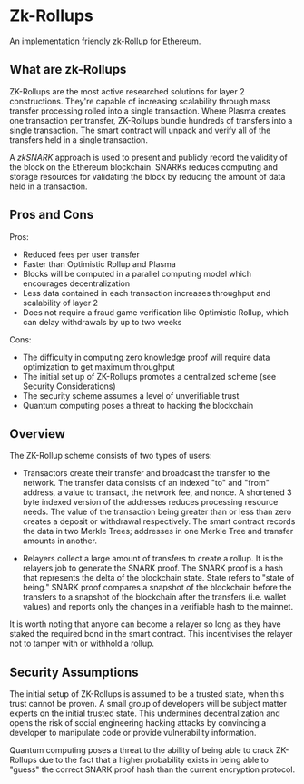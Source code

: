 # Zk-Rollups

An implementation friendly zk-Rollup for Ethereum.

## What are zk-Rollups

ZK-Rollups are the most active researched solutions for layer 2 constructions. They're capable of increasing scalability
through mass transfer processing rolled into a single transaction.
Where Plasma creates one transaction per transfer, ZK-Rollups bundle hundreds of transfers into a single transaction.
The smart contract will unpack and verify all of the transfers held in a single transaction.

A *zkSNARK* approach is used to present and publicly record the validity of the block on the Ethereum blockchain. SNARKs
reduces computing and storage resources for validating the block by reducing the amount of data held in a transaction.

## Pros and Cons

Pros:

* Reduced fees per user transfer
* Faster than Optimistic Rollup and Plasma
* Blocks will be computed in a parallel computing model which encourages decentralization
* Less data contained in each transaction increases throughput and scalability of layer 2
* Does not require a fraud game verification like Optimistic Rollup, which can delay withdrawals by up to two weeks

Cons:

* The difficulty in computing zero knowledge proof will require data optimization to get maximum throughput
* The initial set up of ZK-Rollups promotes a centralized scheme (see Security Considerations)
* The security scheme assumes a level of unverifiable trust
* Quantum computing poses a threat to hacking the blockchain

## Overview

The ZK-Rollup scheme consists of two types of users:

* Transactors create their transfer and broadcast the transfer to the network. The transfer data consists of an indexed "to" and "from" address, a value to transact, the network fee, and nonce. A shortened 3 byte indexed version of the addresses reduces processing resource needs. The value of the transaction being greater than or less than zero creates a deposit or withdrawal respectively. The smart contract records the data in two Merkle Trees; addresses in one Merkle Tree and transfer amounts in another.

* Relayers collect a large amount of transfers to create a rollup. It is the relayers job to generate the SNARK proof. The SNARK proof is a hash that represents the delta of the blockchain state. State refers to "state of being." SNARK proof compares a snapshot of the blockchain before the transfers to a snapshot of the blockchain after the transfers (i.e. wallet values) and reports only the changes in a verifiable hash to the mainnet.

It is worth noting that anyone can become a relayer so long as they have staked the required bond in the smart contract. This incentivises the relayer not to tamper with or withhold a rollup.

## Security Assumptions

The initial setup of ZK-Rollups is assumed to be a trusted state, when this trust cannot be proven. A small group of developers will be subject matter experts on the initial trusted state. This undermines decentralization and opens the risk of social engineering hacking attacks by convincing a developer to manipulate code or provide vulnerability information.

Quantum computing poses a threat to the ability of being able to crack ZK-Rollups due to the fact that a higher probability exists in being able to "guess" the correct SNARK proof hash than the current encryption protocol.
